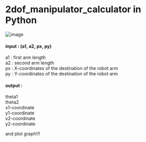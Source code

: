 # 2dof_manipulator_calculator in Python
  
  
![image](https://user-images.githubusercontent.com/81808758/190859297-138d7569-7b13-4528-b2e9-b68b4ae1d4df.png)
  
#### input : (a1, a2, px, py)  
  a1 : first arm length  
  a2 : second arm length  
  px : X-coordinates of the destination of the robot arm  
  py : Y-coordinates of the destination of the robot arm  
  
  
  
  
#### output :  
  theta1  
  theta2  
  x1-coordinate  
  y1-coordinate  
  x2-coordinate  
  y2-coordinate  

and plot graph!!!
